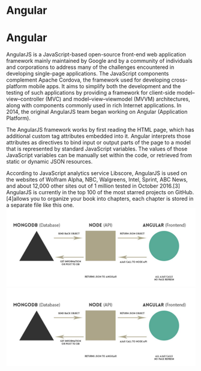 # Angular

# Angular

AngularJS  is a JavaScript-based open-source front-end web application framework mainly maintained by Google and by a community of individuals and corporations to address many of the challenges encountered in developing single-page applications. The JavaScript components complement Apache Cordova, the framework used for developing cross-platform mobile apps. It aims to simplify both the development and the testing of such applications by providing a framework for client-side model–view–controller \(MVC\) and model–view–viewmodel \(MVVM\) architectures, along with components commonly used in rich Internet applications. In 2014, the original AngularJS team began working on Angular \(Application Platform\).

The AngularJS framework works by first reading the HTML page, which has additional custom tag attributes embedded into it. Angular interprets those attributes as directives to bind input or output parts of the page to a model that is represented by standard JavaScript variables. The values of those JavaScript variables can be manually set within the code, or retrieved from static or dynamic JSON resources.

According to JavaScript analytics service Libscore, AngularJS is used on the websites of Wolfram Alpha, NBC, Walgreens, Intel, Sprint, ABC News, and about 12,000 other sites out of 1 million tested in October 2016.\[3\] AngularJS is currently in the top 100 of the most starred projects on GitHub.\[4\]allows you to organize your book into chapters, each chapter is stored in a separate file like this one.![](/assets/mean.jpg)![](/assets/mean.jpg)

